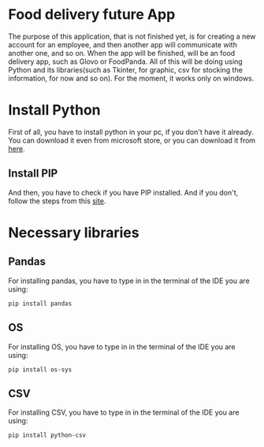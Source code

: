 # Food delivery future App
The purpose of this application, that is not finished yet, is for creating a new account for an employee, and then another app will communicate with another one, 
and so on. When the app will be finished, will be an food delivery app, such as Glovo or FoodPanda. All of this will be doing using Python and its libraries(such as
Tkinter, for graphic, csv for stocking the information, for now and so on). For the moment, it works only on windows.

# Install Python
First of all, you have to install python in your pc, if you don't have it already. You can download it even from microsoft store, or you can download it
from [here](https://www.python.org/downloads/).

## Install PIP
And then, you have to check if you have PIP installed. And if you don't, follow the steps from this
[site](https://phoenixnap.com/kb/install-pip-windows).

# Necessary libraries
## Pandas
For installing pandas, you have to type in in the terminal of the IDE you are using:

```pip install pandas```

## OS
For installing OS, you have to type in in the terminal of the IDE you are using:

```pip install os-sys```

## CSV
For installing CSV, you have to type in in the terminal of the IDE you are using:

```pip install python-csv```
